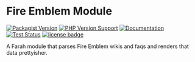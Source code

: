 Fire Emblem Module
==================
[![Packagist Version](https://img.shields.io/packagist/v/slothsoft/fireemblem)](https://packagist.org/packages/slothsoft/fireemblem)
[![PHP Version Support](https://img.shields.io/packagist/php-v/slothsoft/fireemblem)](https://www.php.net/)
[![Documentation](https://img.shields.io/badge/docs-reference-blue.svg)](https://faulo.github.io/slothsoft-fireemblem/)
[![Test Status](https://github.com/Faulo/slothsoft-fireemblem/actions/workflows/ci-tests.yml/badge.svg)](https://github.com/Faulo/slothsoft-fireemblem/actions/workflows/ci-tests.yml)
[![license badge](https://img.shields.io/badge/license-MIT-green.svg)](LICENSE)

A Farah module that parses Fire Emblem wikis and faqs and renders that data prettyisher.